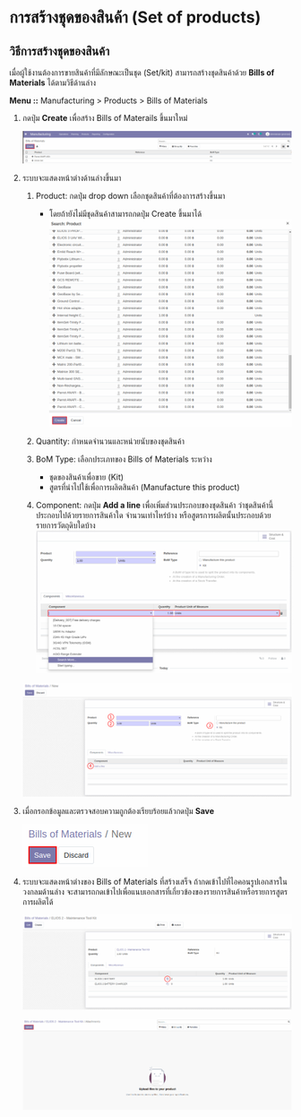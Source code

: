 # การสร้างชุดของสินค้า (Set of products)

## วิธีการสร้างชุดของสินค้า 
เมื่อผู้ใช้งานต้องการขายสินค้าที่มีลักษณะเป็นชุด (Set/kit)
สามารถสร้างชุดสินค้าด้วย **Bills of Materials** ได้ตามวิธีด้านล่าง

**Menu ::** Manufacturing > Products > Bills of Materials

1. กดปุ่ม **Create** เพื่อสร้าง Bills of Materails ขึ้นมาใหม่

    ![](img/BOM01.png)

2. ระบบจะแสดงหน้าต่างด้านล่างขึ้นมา

    1. Product: กดปุ่ม drop down เลือกชุดสินค้าที่ต้องการสร้างขึ้นมา              
        - โดยถ้ายังไม่มีชุดสินค้าสามารถกดปุ่ม Create ขึ้นมาได้
            ![](img/BOM03.png)

    2. Quantity: กำหนดจำนวนและหน่วยนับของชุดสินค้า 
    3. BoM Type: เลือกประเภทของ Bills of Materials ระหว่าง
        - ชุดของสินค้าเพื่อขาย (Kit)
        - สูตรที่นำไปใช้เพื่อการผลิตสินค้า (Manufacture this product)

    4. Component: กดปุ่ม **Add a line** เพื่อเพิ่มส่วนประกอบของชุดสินค้า ว่าชุดสินค้านี้ประกอบไปด้วยรายการสินค้าใด จำนวนเท่าไหร่บ้าง หรือสูตรการผลิตนั้นประกอบด้วยรายการวัตถุดิบใดบ้าง
            ![](img/BOM04.png)

    ![](img/BOM02.png)

3. เมื่อกรอกข้อมูลและตรวจสอบความถูกต้องเรียบร้อยแล้วกดปุ่ม **Save**

    ![](img/BOM05.png)
    

3. ระบบจะแสดงหน้าต่างของ Bills of Materials ที่สร้างเสร็จ
ถ้ากดเข้าไปที่ไอคอนรูปเอกสารในวงกลมด้านล่าง จะสามารถกดเข้าไปเพื่อแนบเอกสารที่เกี่ยวข้องของรายการสินค้าหรือรายการสูตรการผลิตได้

    ![](img/BOM06.png)

    ![](img/BOM07.png)